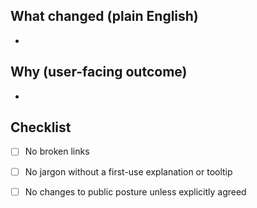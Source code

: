 <!-- status: stub; target: 150+ words -->
<!-- status: stub; target: 150+ words -->
## What changed (plain English)

- 

## Why (user-facing outcome)

- 

## Checklist
- [ ] No broken links
- [ ] No jargon without a first-use explanation or tooltip
- [ ] No changes to public posture unless explicitly agreed


